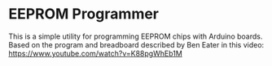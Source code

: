 # EEPROM Programmer

This is a simple utility for programming EEPROM chips with Arduino
boards.  Based on the program and breadboard described by Ben Eater in this video: https://www.youtube.com/watch?v=K88pgWhEb1M

